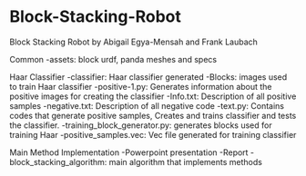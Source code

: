 # Block-Stacking-Robot

Block Stacking Robot by Abigail Egya-Mensah and Frank Laubach

Common
-assets: block urdf, panda meshes and specs

Haar Classifier
-classifier: Haar classifier generated 
-Blocks: images used to train Haar classifier
-positive-1.py: Generates information about the positive images for creating the classifier
-Info.txt: Description of all positive samples
-negative.txt: Description of all negative code
-text.py: Contains codes that generate positive samples, Creates and trains classifier and tests the classifier.
-training_block_generator.py: generates blocks used for training Haar
-positive_samples.vec: Vec file generated for training classifier

Main Method Implementation
-Powerpoint presentation
-Report
-block_stacking_algorithm: main algorithm that implements methods
